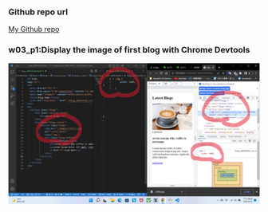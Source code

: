 ### Github repo url

[My Github repo](https://github.com/JKYROC/1111-sweb-demo-208410349.git)

### w03_p1:Display the image of first blog with Chrome Devtools

![](w03_p1.png)